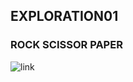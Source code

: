 ## EXPLORATION01

### ROCK SCISSOR PAPER

![link](https://github.com/JeongChanDo/aiffel_practice/blob/master/rock_scissor_paper/rock_scissor_paper_classifier.ipynb)